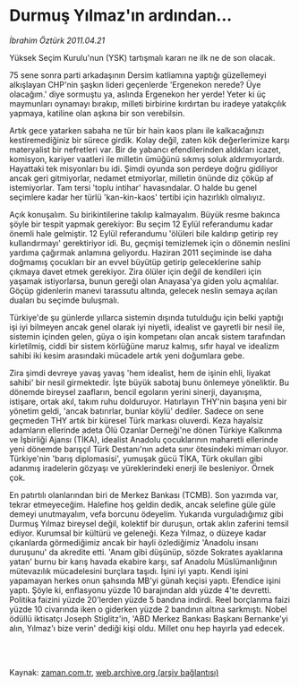 # Durmuş Yılmaz'ın ardından...

*İbrahim Öztürk 2011.04.21*

<td class="columnist-detail">
<p>Yüksek Seçim Kurulu'nun (YSK) tartışmalı kararı ne ilk ne de son olacak.</p>
<p>
<div id="haberMetinDiv">
<p>75 sene sonra parti arkadaşının Dersim katliamına yaptığı güzellemeyi alkışlayan CHP'nin şaşkın lideri geçenlerde 'Ergenekon nerede? Üye olacağım.' diye sormuştu ya, aslında Ergenekon her yerde! Yeter ki üç maymunları oynamayı bırakıp, milleti birbirine kırdırtan bu iradeye yatakçılık yapmaya, katiline olan aşkına bir son verebilsin.
<p> Artık gece yatarken sabaha ne tür bir hain kaos planı ile kalkacağınızı kestiremediğiniz bir sürece girdik. Kolay değil, zaten kök değerlerimize karşı materyalist bir nefretleri var. Bir de yabancı efendilerinden aldıkları icazet, komisyon, kariyer vaatleri ile milletin ümüğünü sıkmış soluk aldırmıyorlardı. Hayattaki tek misyonları bu idi. Şimdi oyunda son perdeye doğru gidiliyor ancak geri gitmiyorlar, nedamet etmiyorlar, milletin önünde diz çöküp af istemiyorlar. Tam tersi 'toplu intihar' havasındalar. O halde bu genel seçimlere kadar her türlü 'kan-kin-kaos' tertibi için hazırlıklı olmalıyız.
<p> Açık konuşalım. Su birikintilerine takılıp kalmayalım. Büyük resme bakınca şöyle bir tespit yapmak gerekiyor: Bu seçim 12 Eylül referandumu kadar önemli hale gelmiştir. 12 Eylül referandumu 'ölüleri bile kaldırıp getirip rey kullandırmayı' gerektiriyor idi. Bu, geçmişi temizlemek için o dönemin neslini yardıma çağırmak anlamına geliyordu. Haziran 2011 seçiminde ise daha doğmamış çocukları bir an evvel büyütüp getirip geleceklerine sahip çıkmaya davet etmek gerekiyor. Zira ölüler için değil de kendileri için yaşamak istiyorlarsa, bunun gereği olan Anayasa'ya giden yolu açmalılar. Göçüp gidenlerin manevi tarassutu altında, gelecek neslin semaya açılan duaları bu seçimde buluşmalı.
<p> Türkiye'de şu günlerde yıllarca sistemin dışında tutulduğu için belki yaptığı işi iyi bilmeyen ancak genel olarak iyi niyetli, idealist ve gayretli bir nesil ile, sistemin içinden gelen, güya o işin kompetanı olan ancak sistem tarafından kirletilmiş, ciddi bir sistem körlüğüne maruz kalmış, sıfır hayal ve idealizm sahibi iki kesim arasındaki mücadele artık yeni doğumlara gebe.
<p> Zira şimdi devreye yavaş yavaş 'hem idealist, hem de işinin ehli, liyakat sahibi' bir nesil girmektedir. İşte büyük sabotaj bunu önlemeye yöneliktir. Bu dönemde bireysel zaafların, bencil egoların yerini sinerji, dayanışma, istişare, ortak akıl, takım ruhu dolduruyor. Hatırlayın THY'nin başına yeni bir yönetim geldi, 'ancak batırırlar, bunlar köylü' dediler. Sadece on sene geçmeden THY artık bir küresel Türk markası oluverdi. Keza hayalsiz adamların ellerinde adeta Ölü Ozanlar Derneği'ne dönen Türkiye Kalkınma ve İşbirliği Ajansı (TİKA), idealist Anadolu çocuklarının maharetli ellerinde yeni dönemde barışçıl Türk Destanı'nın adeta sınır ötesindeki mimarı oluyor. Türkiye'nin 'barış diplomasisi', yumuşak gücü TİKA, Türk okulları gibi adanmış iradelerin gözyaşı ve yüreklerindeki enerji ile besleniyor. Örnek çok.
<p> En patırtılı olanlarından biri de Merkez Bankası (TCMB). Son yazımda var, tekrar etmeyeceğim. Halefine hoş geldin dedik, ancak selefine güle güle demeyi unutmayalım, vefa borcunu ödeyelim. Yukarıda vurguladığımız gibi Durmuş Yılmaz bireysel değil, kolektif bir duruşun, ortak aklın zaferini temsil ediyor. Kurumsal bir kültürü ve geleneği. Keza Yılmaz, o düzeye kadar çıkanlarda görmediğimiz ancak bir hayli özlediğimiz 'Anadolu insanı duruşunu' da akredite etti. 'Anam gibi düşünüp, sözde Sokrates ayaklarına yatan' burnu bir karış havada ekabire karşı, saf Anadolu Müslümanlığının mütevazılık mücadelesini burçlara taşıdı. İşini iyi yaptı. Kendi işini yapamayan herkes onun şahsında MB'yi günah keçisi yaptı. Efendice işini yaptı. Şöyle ki, enflasyonu yüzde 10 barajından aldı yüzde 4'te devretti. Politika faizini yüzde 20'lerden yüzde 5 bandına indirdi. Reel borçlanma faizi yüzde 10 civarında iken o giderken yüzde 2 bandının altına sarkmıştı. Nobel ödüllü iktisatçı Joseph Stiglitz'in, 'ABD Merkez Bankası Başkanı Bernanke'yi alın, Yılmaz'ı bize verin' dediği kişi oldu. Millet onu hep hayırla yad edecek. </p></p></p></p></p></p></div>
</p>


<p><br>
		 </br></p></td>

Kaynak: [zaman.com.tr](http://zaman.com.tr/yazar.do?yazino=1124223), [web.archive.org (arşiv bağlantısı)](http://web.archive.org/web/20120417211720/http://www.zaman.com.tr/yazar.do?yazino=1124223)
